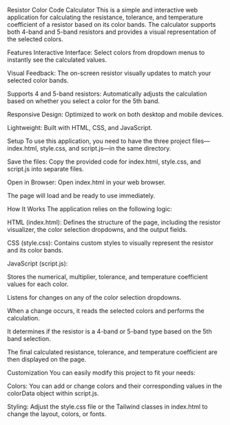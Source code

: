 Resistor Color Code Calculator
This is a simple and interactive web application for calculating the resistance, tolerance, and temperature coefficient of a resistor based on its color bands. The calculator supports both 4-band and 5-band resistors and provides a visual representation of the selected colors.

Features
Interactive Interface: Select colors from dropdown menus to instantly see the calculated values.

Visual Feedback: The on-screen resistor visually updates to match your selected color bands.

Supports 4 and 5-band resistors: Automatically adjusts the calculation based on whether you select a color for the 5th band.

Responsive Design: Optimized to work on both desktop and mobile devices.

Lightweight: Built with HTML, CSS, and JavaScript.

Setup
To use this application, you need to have the three project files—index.html, style.css, and script.js—in the same directory.

Save the files: Copy the provided code for index.html, style.css, and script.js into separate files.

Open in Browser: Open index.html in your web browser.

The page will load and be ready to use immediately.

How It Works
The application relies on the following logic:

HTML (index.html): Defines the structure of the page, including the resistor visualizer, the color selection dropdowns, and the output fields.

CSS (style.css): Contains custom styles to visually represent the resistor and its color bands.

JavaScript (script.js):

Stores the numerical, multiplier, tolerance, and temperature coefficient values for each color.

Listens for changes on any of the color selection dropdowns.

When a change occurs, it reads the selected colors and performs the calculation.

It determines if the resistor is a 4-band or 5-band type based on the 5th band selection.

The final calculated resistance, tolerance, and temperature coefficient are then displayed on the page.

Customization
You can easily modify this project to fit your needs:

Colors: You can add or change colors and their corresponding values in the colorData object within script.js.

Styling: Adjust the style.css file or the Tailwind classes in index.html to change the layout, colors, or fonts.
